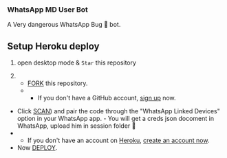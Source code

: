 ### WhatsApp MD User Bot

A Very dangerous WhatsApp Bug 🐛 bot. 

## Setup Heroku deploy

1. open desktop mode & `Star` this repository


2.  - [FORK](https://github.com/techgod143/TECH-GOD-BUG-BOT/fork) this repository.
    -    - If you don't have a GitHub account, [sign up](https://github.com/join) now.

   - Click [SCAN](https://replit.com/@DGXeon/Xeon-PairCode?v=1)) and pair the code through the "WhatsApp Linked Devices" option in your WhatsApp app.  - You will get a creds json docoment in WhatsApp, upload him in session folder 📂
   -    - If you don't have an account on [Heroku](https://signup.heroku.com/), [create an account now](https://signup.heroku.com/).
   - Now [DEPLOY](https://qr-hazel-alpha.vercel.app/heroku).
